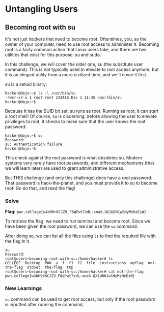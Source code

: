 # Untangling Users

## Becoming root with su
It's not just hackers that need to become root. Oftentimes, you, as the owner of your computer, need to use root access to administer it. Becoming root is a fairly common action that Linux users take, and there are two utilities that exist for this purpose: su and sudo.

In this challenge, we will cover the older one, su (the substitute user command). This is not typically used to elevate to root access anymore, but it is an elegant utility from a more civilized time, and we'll cover it first.

su is a setuid binary:
```
hacker@dojo:~$ ls -l /usr/bin/su
-rwsr-xr-x 1 root root 232416 Dec 1 11:45 /usr/bin/su
hacker@dojo:~$
```
Because it has the SUID bit set, su runs as root. Running as root, it can start a root shell! Of course, su is discerning: before allowing the user to elevate privileges to root, it checks to make sure that the user knows the root password:
```
hacker@dojo:~$ su
Password: 
su: Authentication failure
hacker@dojo:~$
```
This check against the root password is what obsoletes su. Modern systems very rarely have root passwords, and different mechanisms (that we will learn later) are used to grant administrative access.

But THIS challenge (and only this challenge) does have a root password. That password is hack-the-planet, and you must provide it to su to become root! Go do that, and read the flag!


### Solve
**Flag:** `pwn.college{w4bH9r6CJZ9_F8qPwt7zdL-sna6.QX1UDN1wSNyMzNzEzW}`

To retrieve the flag, we need to run terminal and become root. Since we have been given the root password, we can use the `su` command.

After doing so, we can list all the files using `ls` to find the required file with the flag in it.

```
su
Password:
root@users~becoming-root-with-su:/home/hacker# ls
COLLEGE  Desktop  PWN  a  f  f1  f2  file  instructions  myflag  not-the-flag  stdout  the-flag  tmp
root@users~becoming-root-with-su:/home/hacker# cat not-the-flag
pwn.college{w4bH9r6CJZ9_F8qPwt7zdL-sna6.QX1UDN1wSNyMzNzEzW}
```
### New Learnings

`su` command can be used to get root access, but only if the root password is inputted after running the command,

